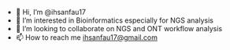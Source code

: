 - 👋 Hi, I’m @ihsanfau17
- 👀 I’m interested in Bioinformatics especially for NGS analysis
- 💞️ I’m looking to collaborate on NGS and ONT workflow analysis
- 📫 How to reach me ihsanfau17@gmail.com

<!---
ihsanfau17/ihsanfau17 is a ✨ special ✨ repository because its `README.md` (this file) appears on your GitHub profile.
You can click the Preview link to take a look at your changes.
--->
